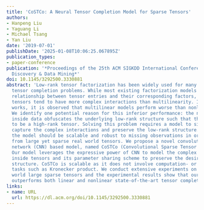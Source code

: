 ```yaml
---
title: 'CoSTCo: A Neural Tensor Completion Model for Sparse Tensors'
authors:
- Hanpeng Liu
- Yaguang Li
- Michael Tsang
- Yan Liu
date: '2019-07-01'
publishDate: '2025-01-08T10:06:25.067895Z'
publication_types:
- paper-conference
publication: '*Proceedings of the 25th ACM SIGKDD International Conference on Knowledge
  Discovery & Data Mining*'
doi: 10.1145/3292500.3330881
abstract: 'Low-rank tensor factorization has been widely used for many real world
  tensor completion problems. While most existing factorization models assume a multilinearity
  relationship between tensor entries and their corresponding factors, real world
  tensors tend to have more complex interactions than multilinearity. In many recent
  works, it is observed that multilinear models perform worse than nonlinear models.
  We identify one potential reason for this inferior performance: the nonlinearity
  inside data obfuscates the underlying low-rank structure such that the tensor seems
  to be a high-rank tensor. Solving this problem requires a model to simultaneously
  capture the complex interactions and preserve the low-rank structure. In addition,
  the model should be scalable and robust to missing observations in order to learn
  from large yet sparse real world tensors. We propose a novel convolutional neural
  network (CNN) based model, named CoSTCo (Convolutional Sparse Tensor Completion).
  Our model leverages the expressive power of CNN to model the complex interactions
  inside tensors and its parameter sharing scheme to preserve the desired low-rank
  structure. CoSTCo is scalable as it does not involve computation- or memory- heavy
  tasks such as Kronecker product. We conduct extensive experiments on several real
  world large sparse tensors and the experimental results show that our model clearly
  outperforms both linear and nonlinear state-of-the-art tensor completion methods.'
links:
- name: URL
  url: https://dl.acm.org/doi/10.1145/3292500.3330881
---
```

